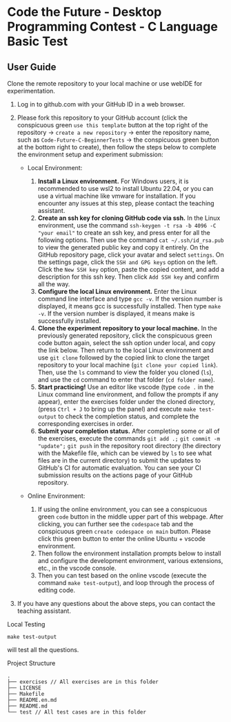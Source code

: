 # Code the Future - Desktop Programming Contest - C Language Basic Test

## User Guide

Clone the remote repository to your local machine or use webIDE for experimentation.

1. Log in to github.com with your GitHub ID in a web browser.
2. Please fork this repository to your GitHub account (click the conspicuous green `use this template` button at the top right of the repository -> `create a new repository` -> enter the repository name, such as `Code-Future-C-BeginnerTests` -> the conspicuous green button at the bottom right to create), then follow the steps below to complete the environment setup and experiment submission:
   - Local Environment:

     1. **Install a Linux environment.** For Windows users, it is recommended to use wsl2 to install Ubuntu 22.04, or you can use a virtual machine like vmware for installation. If you encounter any issues at this step, please contact the teaching assistant.
     2. **Create an ssh key for cloning GitHub code via ssh.** In the Linux environment, use the command `ssh-keygen -t rsa -b 4096 -C "your email"` to create an ssh key, and press enter for all the following options. Then use the command `cat ~/.ssh/id_rsa.pub` to view the generated public key and copy it entirely. On the GitHub repository page, click your avatar and select `settings`. On the settings page, click the `SSH and GPG keys` option on the left. Click the `New SSH key` option, paste the copied content, and add a description for this ssh key. Then click `Add SSH key` and confirm all the way.
     3. **Configure the local Linux environment.** Enter the Linux command line interface and type `gcc -v`. If the version number is displayed, it means gcc is successfully installed. Then type `make -v`. If the version number is displayed, it means make is successfully installed.
     4. **Clone the experiment repository to your local machine.** In the previously generated repository, click the conspicuous green code button again, select the ssh option under local, and copy the link below. Then return to the local Linux environment and use `git clone` followed by the copied link to clone the target repository to your local machine (`git clone your copied link`). Then, use the `ls` command to view the folder you cloned (`ls`), and use the `cd` command to enter that folder (`cd folder name`).
     5. **Start practicing!** Use an editor like vscode (type `code .` in the Linux command line environment, and follow the prompts if any appear), enter the exercises folder under the cloned directory, (press `Ctrl + J` to bring up the panel) and execute `make test-output` to check the completion status, and complete the corresponding exercises in order.
     6. **Submit your completion status.** After completing some or all of the exercises, execute the commands `git add .;` `git commit -m "update";` `git push` in the repository root directory (the directory with the Makefile file, which can be viewed by `ls` to see what files are in the current directory) to submit the updates to GitHub's CI for automatic evaluation. You can see your CI submission results on the actions page of your GitHub repository.

   - Online Environment:

     1. If using the online environment, you can see a conspicuous green `code` button in the middle upper part of this webpage. After clicking, you can further see the `codespace` tab and the conspicuous green `create codespace on main` button. Please click this green button to enter the online Ubuntu + vscode environment.
     2. Then follow the environment installation prompts below to install and configure the development environment, various extensions, etc., in the vscode console.
     3. Then you can test based on the online vscode (execute the command `make test-output`), and loop through the process of editing code.

3. If you have any questions about the above steps, you can contact the teaching assistant.

Local Testing

```
make test-output
```

will test all the questions.

Project Structure

```
.
├── exercises // All exercises are in this folder
├── LICENSE
├── Makefile 
├── README.en.md
├── README.md
└── test // All test cases are in this folder
```